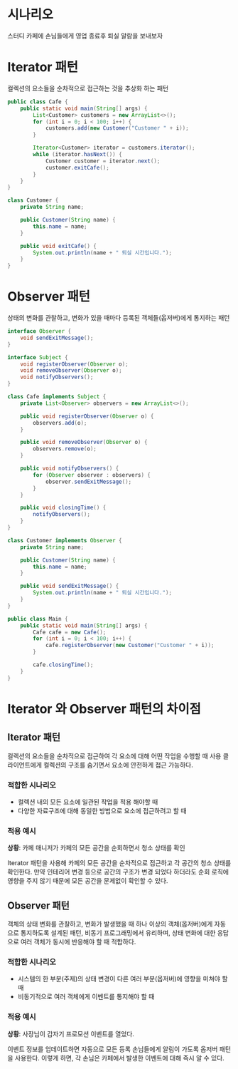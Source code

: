 # 시나리오

스터디 카페에 손님들에게 영업 종료후 퇴실 알람을 보내보자

# Iterator 패턴

컬렉션의 요소들을 순차적으로 접근하는 것을 추상화 하는 패턴

```java
public class Cafe {
    public static void main(String[] args) {
        List<Customer> customers = new ArrayList<>();
        for (int i = 0; i < 100; i++) {
            customers.add(new Customer("Customer " + i));
        }

        Iterator<Customer> iterator = customers.iterator();
        while (iterator.hasNext()) {
            Customer customer = iterator.next();
            customer.exitCafe();
        }
    }
}

class Customer {
    private String name;

    public Customer(String name) {
        this.name = name;
    }

    public void exitCafe() {
        System.out.println(name + " 퇴실 시간입니다.");
    }
}
```

# Observer 패턴

상태의 변화를 관찰하고, 변화가 있을 때마다 등록된 객체들(옵저버)에게 통지하는 패턴

```java
interface Observer {
    void sendExitMessage();
}

interface Subject {
    void registerObserver(Observer o);
    void removeObserver(Observer o);
    void notifyObservers();
}

class Cafe implements Subject {
    private List<Observer> observers = new ArrayList<>();

    public void registerObserver(Observer o) {
        observers.add(o);
    }

    public void removeObserver(Observer o) {
        observers.remove(o);
    }

    public void notifyObservers() {
        for (Observer observer : observers) {
            observer.sendExitMessage();
        }
    }

    public void closingTime() {
        notifyObservers();
    }
}

class Customer implements Observer {
    private String name;

    public Customer(String name) {
        this.name = name;
    }

    public void sendExitMessage() {
        System.out.println(name + " 퇴실 시간입니다.");
    }
}

public class Main {
    public static void main(String[] args) {
        Cafe cafe = new Cafe();
        for (int i = 0; i < 100; i++) {
            cafe.registerObserver(new Customer("Customer " + i));
        }

        cafe.closingTime();
    }
}
```

# Iterator 와 Observer 패턴의 차이점

## Iterator 패턴

컬렉션의 요소들을 순차적으로 접근하여 각 요소에 대해 어떤 작업을 수행할 때 사용 클라이언트에게 컬렉션의 구조를 숨기면서 요소에 안전하게 접근 가능하다.

### 적합한 시나리오

- 컬렉션 내의 모든 요소에 일관된 작업을 적용 해야할 때
- 다양한 자료구조에 대해 동일한 방법으로 요소에 접근하려고 할 때

### 적용 예시

**상황**: 카페 매니저가 카페의 모든 공간을 순회하면서 청소 상태를 확인

Iterator 패턴을 사용해 카페의 모든 공간을 순차적으로 접근하고 각 공간의 청소 상태를 확인한다. 만약 인테리어 변경 등으로 공간의 구조가 변경 되었다 하더라도 순회 로직에 영향을 주지 않기 때문에 모든 공간을 문제없이 확인할 수 있다.

## Observer 패턴

객체의 상태 변화를 관찰하고, 변화가 발생했을 때 하나 이상의 객체(옵저버)에게 자동으로 통지하도록 설계된 패턴, 비동기 프로그래밍에서 유리하며, 상태 변화에 대한 응답으로 여러 객체가 동시에 반응해야 할 때 적합하다.

### 적합한 시나리오

- 시스템의 한 부분(주제)의 상태 변경이 다른 여러 부분(옵저버)에 영향을 미쳐야 할 때
- 비동기적으로 여러 객체에게 이벤트를 통지해야 할 때

### 적용 예시

**상황**: 사장님이 갑자기 프로모션 이벤트를 열었다.

이벤트 정보를 업데이트하면 자동으로 모든 등록 손님들에게 알림이 가도록 옵저버 패턴을 사용한다. 이렇게 하면, 각 손님은 카페에서 발생한 이벤트에 대해 즉시 알 수 있다.
